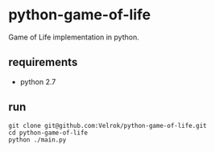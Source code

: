 # python-game-of-life

Game of Life implementation in python.

## requirements

- python 2.7

## run

```
git clone git@github.com:Velrok/python-game-of-life.git
cd python-game-of-life
python ./main.py
```